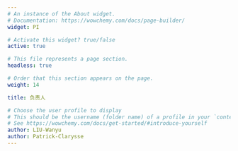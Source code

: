 ```yaml
---
# An instance of the About widget.
# Documentation: https://wowchemy.com/docs/page-builder/
widget: PI

# Activate this widget? true/false
active: true

# This file represents a page section.
headless: true

# Order that this section appears on the page.
weight: 14

title: 负责人

# Choose the user profile to display
# This should be the username (folder name) of a profile in your `content/authors/` folder.
# See https://wowchemy.com/docs/get-started/#introduce-yourself
author: LIU-Wanyu
author: Patrick-Clarysse
---
```

